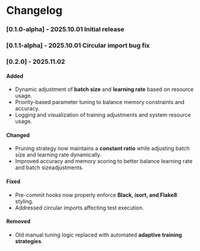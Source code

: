 # Changelog
### [0.1.0-alpha] - 2025.10.01 Initial release
### [0.1.1-alpha] - 2025.10.01 Circular import bug fix
### [0.2.0] - 2025.11.02
#### Added
- Dynamic adjustment of **batch size** and **learning rate** based on resource usage.
- Priority-based parameter tuning to balance memory constraints and accuracy.
- Logging and visualization of training adjustments and system resource usage.

#### Changed
- Pruning strategy now maintains a **constant ratio** while adjusting batch size and learning rate dynamically.
- Improved accuracy and memory scoring to better balance learning rate and batch sizeadjustments.

#### Fixed
- Pre-commit hooks now properly enforce **Black, isort, and Flake8** styling.
- Addressed circular imports affecting test execution.

#### Removed
- Old manual tuning logic replaced with automated **adaptive training strategies**.

